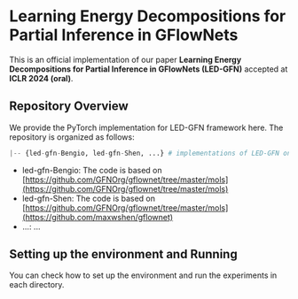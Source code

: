 # Learning Energy Decompositions for Partial Inference in GFlowNets

This is an official implementation of our paper **Learning Energy Decompositions for Partial Inference in GFlowNets (LED-GFN)** accepted at **ICLR 2024 (oral)**. 

## Repository Overview
We provide the PyTorch implementation for LED-GFN framework here. The repository is organized as follows:

```python
|-- {led-gfn-Bengio, led-gfn-Shen, ...} # implementations of LED-GFN on various tasks
```

- led-gfn-Bengio: The code is based on [https://github.com/GFNOrg/gflownet/tree/master/mols](https://github.com/GFNOrg/gflownet/tree/master/mols)
- led-gfn-Shen: The code is based on [https://github.com/GFNOrg/gflownet/tree/master/mols](https://github.com/maxwshen/gflownet)
- ...: ...

## Setting up the environment and Running
You can check how to set up the environment and run the experiments in each directory. 
